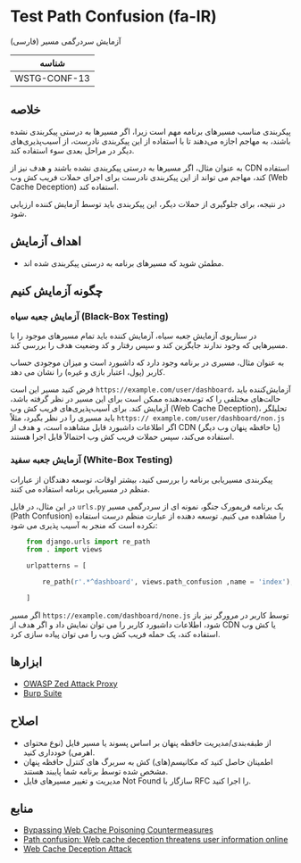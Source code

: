 # Test Path Confusion (fa-IR)

آزمایش سردرگمی مسیر (فارسی)

|شناسه          |
|------------|
|WSTG-CONF-13|

## خلاصه

پیکربندی مناسب مسیرهای برنامه مهم است زیرا، اگر مسیرها به درستی پیکربندی نشده باشند، به مهاجم اجازه می‌دهند تا با استفاده از این پیکربندی نادرست، از آسیب‌پذیری‌های دیگر در مراحل بعدی سوء استفاده کند.

به عنوان مثال، اگر مسیرها به درستی پیکربندی نشده باشند و هدف نیز از CDN استفاده کند، مهاجم می تواند از این پیکربندی نادرست برای اجرای حملات فریب کش وب (Web Cache Deception) استفاده کند.

در نتیجه، برای جلوگیری از حملات دیگر، این پیکربندی باید توسط آزمایش کننده ارزیابی شود.

## اهداف آزمایش

- مطمئن شوید که مسیرهای برنامه به درستی پیکربندی شده اند.

## چگونه آزمایش کنیم

### آزمایش جعبه سیاه (Black-Box Testing)

در سناریوی آزمایش جعبه سیاه، آزمایش کننده باید تمام مسیرهای موجود را با مسیرهایی که وجود ندارند جایگزین کند و سپس رفتار و کد وضعیت هدف را بررسی کند.

به عنوان مثال، مسیری در برنامه وجود دارد که داشبورد است و میزان موجودی حساب کاربر (پول، اعتبار بازی و غیره) را نشان می دهد.

فرض کنید مسیر این است `https://example.com/user/dashboard`، آزمایش‌کننده باید حالت‌های مختلفی را که توسعه‌دهنده ممکن است برای این مسیر در نظر گرفته باشد، آزمایش کند. برای آسیب‌پذیری‌های فریب کش وب (Web Cache Deception)، تحلیلگر باید مسیری را در نظر بگیرد، مثلاً `https:// example.com/user/dashboard/non.js` اگر اطلاعات داشبورد قابل مشاهده است، و هدف از CDN (یا حافظه پنهان وب دیگر) استفاده می‌کند، سپس حملات فریب کش وب احتمالاً قابل اجرا هستند.

### آزمایش جعبه سفید (White-Box Testing)

پیکربندی مسیریابی برنامه را بررسی کنید، بیشتر اوقات، توسعه دهندگان از عبارات منظم در مسیریابی برنامه استفاده می کنند.

در این مثال، در فایل `urls.py` یک برنامه فریمورک جنگو، نمونه ای از سردرگمی مسیر (Path Confusion) را مشاهده می کنیم. توسعه دهنده از عبارت منظم درست استفاده نکرده است که منجر به آسیب پذیری می شود:

```python
    from django.urls import re_path
    from . import views

    urlpatterns = [

        re_path(r'.*^dashboard', views.path_confusion ,name = 'index'),

    ]
```

اگر مسیر `https://example.com/dashboard/none.js` توسط کاربر در مرورگر نیز باز شود، اطلاعات داشبورد کاربر را می توان نمایش داد و اگر هدف از CDN یا کش وب استفاده کند، یک حمله فریب کش وب را می توان پیاده سازی کرد.

## ابزارها

- [OWASP Zed Attack Proxy](https://www.zaproxy.org)
- [Burp Suite](https://portswigger.net/burp)

## اصلاح

- از طبقه‌بندی/مدیریت حافظه پنهان بر اساس پسوند یا مسیر فایل (نوع محتوای اهرمی) خودداری کنید.
- اطمینان حاصل کنید که مکانیسم(های) کش به سربرگ های کنترل حافظه پنهان مشخص شده توسط برنامه شما پایبند هستند.
- مدیریت و تغییر مسیرهای فایل Not Found سازگار با RFC را اجرا کنید.

## منابع

- [Bypassing Web Cache Poisoning Countermeasures](https://portswigger.net/research/bypassing-web-cache-poisoning-countermeasures)
- [Path confusion: Web cache deception threatens user information online](https://portswigger.net/daily-swig/path-confusion-web-cache-deception-threatens-user-information-online)
- [Web Cache Deception Attack](https://omergil.blogspot.com/2017/02/web-cache-deception-attack.html)
